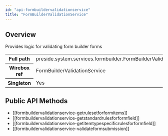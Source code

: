```yaml
---
id: "api-formbuildervalidationservice"
title: "FormBuilderValidationService"
---
```



## Overview




Provides logic for validating form builder forms<div class="table-responsive"><table class="table table-condensed"><tr><th>Full path</th><td>preside.system.services.formbuilder.FormBuilderValidationService</td></tr><tr><th>Wirebox ref</th><td>FormBuilderValidationService</td></tr><tr><th>Singleton</th><td>Yes</td></tr></table></div>

## Public API Methods

* [[formbuildervalidationservice-getrulesetforformitems]]
* [[formbuildervalidationservice-getstandardrulesforformfield]]
* [[formbuildervalidationservice-getitemtypespecificrulesforformfield]]
* [[formbuildervalidationservice-validateformsubmission]]